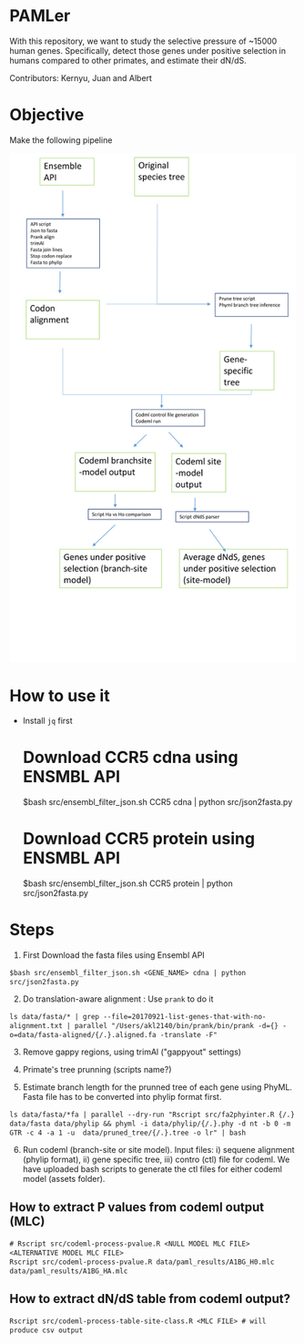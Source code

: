 # PAMLer

With this repository, we want to study the selective pressure of ~15000 human genes. Specifically, detect those genes under positive selection in humans compared to other primates, and estimate their dN/dS.

Contributors: Kernyu, Juan and Albert

# Objective

Make the following pipeline

![](assets/pipeline-20180505.png)

# How to use it

* Install `jq` first

    # Download CCR5 cdna using ENSMBL API
    $bash src/ensembl_filter_json.sh CCR5 cdna | python src/json2fasta.py
    # Download CCR5 protein using ENSMBL API
    $bash src/ensembl_filter_json.sh CCR5 protein | python src/json2fasta.py

 
 # Steps

1. First Download the fasta files using Ensembl API
```
$bash src/ensembl_filter_json.sh <GENE_NAME> cdna | python src/json2fasta.py
```

2. Do translation-aware alignment : Use `prank` to do it

```
ls data/fasta/* | grep --file=20170921-list-genes-that-with-no-alignment.txt | parallel "/Users/akl2140/bin/prank/bin/prank -d={} -o=data/fasta-aligned/{/.}.aligned.fa -translate -F"
```
3. Remove gappy regions, using trimAl ("gappyout" settings)

4. Primate's tree prunning (scripts name?)

5. Estimate branch length for the prunned tree of each gene using PhyML. Fasta file has to be converted into phylip format first.

```
ls data/fasta/*fa | parallel --dry-run "Rscript src/fa2phyinter.R {/.} data/fasta data/phylip && phyml -i data/phylip/{/.}.phy -d nt -b 0 -m GTR -c 4 -a 1 -u  data/pruned_tree/{/.}.tree -o lr" | bash
```
6. Run codeml (branch-site or site model). Input files: i) sequene alignment (phylip format), ii) gene specific tree, iii) contro (ctl) file for codeml. We have uploaded bash scripts to generate the ctl files for either codeml model (assets folder).


## How to extract P values from codeml output (MLC)

```
# Rscript src/codeml-process-pvalue.R <NULL MODEL MLC FILE> <ALTERNATIVE MODEL MLC FILE> 
Rscript src/codeml-process-pvalue.R data/paml_results/A1BG_H0.mlc data/paml_results/A1BG_HA.mlc

```
## How to extract dN/dS table from codeml output?

```
Rscript src/codeml-process-table-site-class.R <MLC FILE> # will produce csv output
```

